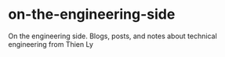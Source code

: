 # on-the-engineering-side
On the engineering side. Blogs, posts, and notes about technical engineering from Thien Ly
